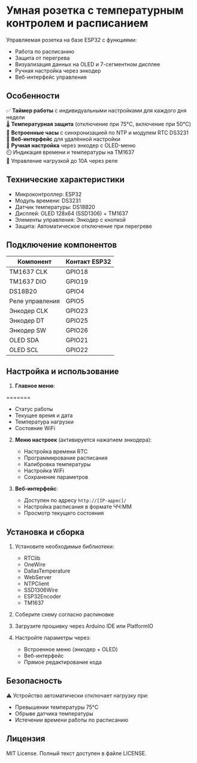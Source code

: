 # Умная розетка с температурным контролем и расписанием

Управляемая розетка на базе ESP32 с функциями:
- Работа по расписанию
- Защита от перегрева
- Визуализация данных на OLED и 7-сегментном дисплее
- Ручная настройка через энкодер
- Веб-интерфейс управления

## Особенности
✅ **Таймер работы** с индивидуальными настройками для каждого дня недели  
🌡️ **Температурная защита** (отключение при 75°C, включение при 50°C)  
📅 **Встроенные часы** с синхронизацией по NTP и модулем RTC DS3231  
📶 **Веб-интерфейс** для удалённой настройки  
🔧 **Ручная настройка** через энкодер с OLED-меню  
⏲️ Индикация времени и температуры на TM1637  
🔌 Управление нагрузкой до 10А через реле

## Технические характеристики
- Микроконтроллер: ESP32
- Модуль времени: DS3231
- Датчик температуры: DS18B20
- Дисплей: OLED 128x64 (SSD1306) + TM1637
- Элементы управления: Энкодер с кнопкой
- Защита: Автоматическое отключение при перегреве

## Подключение компонентов
| Компонент       | Контакт ESP32 |
|-----------------|---------------|
| TM1637 CLK      | GPIO18        |
| TM1637 DIO      | GPIO19        |
| DS18B20         | GPIO4         |
| Реле управления | GPIO5         |
| Энкодер CLK     | GPIO23        |
| Энкодер DT      | GPIO25        |
| Энкодер SW      | GPIO26        |
| OLED SDA        | GPIO21        |
| OLED SCL        | GPIO22        |

## Настройка и использование
1. **Главное меню**:

=======
   - Статус работы
   - Текущее время и дата
   - Температура нагрузки
   - Состояние WiFi

2. **Меню настроек** (активируется нажатием энкодера):
   - Настройка времени RTC
   - Программирование расписания
   - Калибровка температуры
   - Настройка WiFi
   - Сохранение параметров

3. **Веб-интерфейс**:
   - Доступен по адресу `http://[IP-адрес]/`
   - Настройка расписания в формате ЧЧ:ММ
   - Просмотр текущего состояния

## Установка и сборка
1. Установите необходимые библиотеки:
   - RTClib
   - OneWire
   - DallasTemperature
   - WebServer
   - NTPClient
   - SSD1306Wire
   - ESP32Encoder
   - TM1637

2. Соберите схему согласно распиновке

3. Загрузите прошивку через Arduino IDE или PlatformIO

4. Настройте параметры через:
   - Встроенное меню (энкодер + OLED)
   - Веб-интерфейс
   - Прямое редактирование кода

## Безопасность
⚠️ Устройство автоматически отключает нагрузку при:
- Превышении температуры 75°C
- Обрыве датчика температуры
- Истечении времени работы по расписанию

## Лицензия
MIT License. Полный текст доступен в файле LICENSE.

